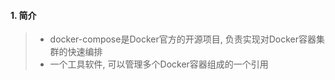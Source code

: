 #### 1. 简介

> - docker-compose是Docker官方的开源项目, 负责实现对Docker容器集群的快速编排
> - 一个工具软件, 可以管理多个Docker容器组成的一个引用
